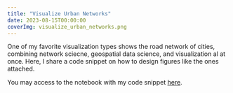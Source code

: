 ```yaml
---
title: "Visualize Urban Networks"
date: 2023-08-15T00:00:00
coverImg: visualize_urban_networks.png
---
```


One of my favorite visualization types shows the road network of cities, combining network sciecne, geospatial data science, and visualization al at once.  Here, I share a code snippet on how to design figures like the ones attached.



<!--more-->


You may access to the notebook with my code snippet [here](https://www.patreon.com/posts/visualizing-89093878).
